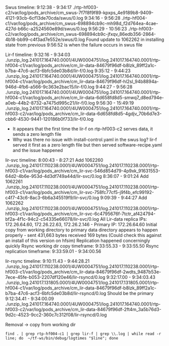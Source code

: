 Swus timeline:
9:12:38 - 9:34:17 ./rtp-hf003-c2/var/log/pods_archive/cm_swus-7f7f8f9f89-kpxps_4e9189b8-9409-4121-93cb-6cf13de70cda/swus/0.log
9:34:16 - 9:56:28 ./rtp-hf004-c1/var/log/pods_archive/cm_swus-698894cb9c-mh98d_f2d764ea-4cae-427d-b66c-a2524560e89d/swus/0.log
9:56:29 - 10:56:23 
	./rtp-hf003-c2/var/log/pods_archive/cm_swus-698894cb9c-jfxqv_86edb356-2864-4b18-bb99-c4f3ad7e552e/swus/0.log
	Found update to 1062262 in installing state from previous
9:56:52 is when the failure occurs in swus file


Lir-f timeline:
9:32:16 - 9:34:03 
	./unzip_log.241017.164740.0001/4UW0004751/log.241017.164740.0001/rtp-hf004-c1/var/log/pods_archive/cm_lir-data-84679f96df-b8lzk_89ff2a1c-b7ba-47c6-acf3-6bfc5de03b8d/lir-f/0.log
9:35:12 - 9:44:23 
	./unzip_log.241017.164740.0001/4UW0004751/log.241017.164740.0001/rtp-hf004-c1/var/log/pods_archive/cm_lir-data-84679f96df-hl2sl_94b8894a-946d-4fb6-a566-9c363e2bac15/lir-f/0.log
9:44:27 - 9:56:28 
	./unzip_log.241017.164740.0001/4UW0004751/log.241017.164740.0001/rtp-hf004-c1/var/log/pods_archive/cm_lir-data-6d658fd8d5-smwq7_d8ed794e-a0eb-44b2-8732-a7475d995c21/lir-f/0.log
9:56:30 - 15:49:19 
	./unzip_log.241017.164740.0001/4UW0004751/log.241017.164740.0001/rtp-hf003-c2/var/log/pods_archive/cm_lir-data-6d658fd8d5-4gdjv_70b6d7e3-cbb6-4530-9441-120186b0f733/lir-f/0.log

- It appears that the first time the lir-f on rtp-hf003-c2 serves data, it sends a zero length file
- Why was there no issue with install-control.yaml in the swus log? lir-f served it first as a zero length file but then served software-recipe.yaml and the issue happened


lir-svc timeline:
8:00:43 - 8:27:21
	Add 1062260
	./unzip_log.241017.110238.0001/4UW0004751/log.241017.110238.0001/rtp-hf003-c1/var/log/pods_archive/cm_lir-svc-546d854d79-4p9xk_91631553-64d2-4b6e-953d-4d3df749a44d/lir-svc/0.log
8:36:07 - 9:01:24
	Add 1062261
	./unzip_log.241017.110238.0001/4UW0004751/log.241017.110238.0001/rtp-hf003-c1/var/log/pods_archive/cm_lir-svc-758fc77cf5-j9f4b_efc99192-c4f7-43c6-8ac3-6b6a345519f9/lir-svc/0.log
9:09:39 - 9:44:27
	Add 1062262
	./unzip_log.241017.110238.0001/4UW0004751/log.241017.110238.0001/rtp-hf003-c1/var/log/pods_archive/cm_lir-svc-6c4795676f-7tctr_af424794-bf2a-4f1c-94c2-c54335e66078/lir-svc/0.log
	All Lir-data replica IPs: 172.26.64.60, 172.26.22.63, 172.26.2.146 - Primary IP: 172.26.64.60
	Initial copy from working directory to primary data directory appears to happen properly - sent 431,663 bytes  received 169 bytes (Could check this against an install of this version on hfsim)
	Replication happened concerningly quickly
	Rsync working dir copy timeframe: 9:33:55.33 - 9:33:55.50
	Rsync replication timeframe: 9:33:59.01 - 9:34:00.56

lir-rsync timeline:
9:10:11.43 - 9:44:28.21
	./unzip_log.241017.110238.0001/4UW0004751/log.241017.110238.0001/rtp-hf003-c1/var/log/pods_archive/cm_lir-data-84679f96df-2wdts_9487b53e-7ece-45fe-b053-2207df120e46/lir-rsyncd/0.log
9:32:17.00 - 9:34:03.43
	./unzip_log.241017.131805.0001/4UW0004751/log.241017.131805.0001/rtp-hf004-c1/var/log/pods_archive/cm_lir-data-84679f96df-b8lzk_89ff2a1c-b7ba-47c6-acf3-6bfc5de03b8d/lir-rsyncd/0.log
	Should be the primary
9:12:34.41 - 9:34:00.09
	./unzip_log.241017.164740.0001/4UW0004751/log.241017.164740.0001/rtp-hf003-c2/var/log/pods_archive/cm_lir-data-84679f96df-2ft4m_3a5b76d3-9d2c-4523-9cc2-360c7c312f08/lir-rsyncd/0.log

Removal -> copy from working dir


```
find . | grep rtp-hf004-c1 | grep lir-f | grep \\.log | while read -r line; do  ~/tf-ws/bin/debug/logtimes "$line"; done
```


